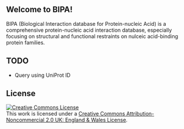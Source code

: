 ## Welcome to BIPA!

BIPA (Biological Interaction database for Protein-nucleic Acid) is a comprehensive protein-nucleic acid interaction database, especially focusing on structural and functional restraints on nulceic acid-binding protein families. 


## TODO

* Query using UniProt ID


## License

<a rel="license" href="http://creativecommons.org/licenses/by-nc/2.0/uk/"><img alt="Creative Commons License" style="border-width:0" src="http://i.creativecommons.org/l/by-nc/2.0/uk/88x31.png" /></a><br />This work is licensed under a <a rel="license" href="http://creativecommons.org/licenses/by-nc/2.0/uk/">Creative Commons Attribution-Noncommercial 2.0 UK: England &amp; Wales License</a>.
